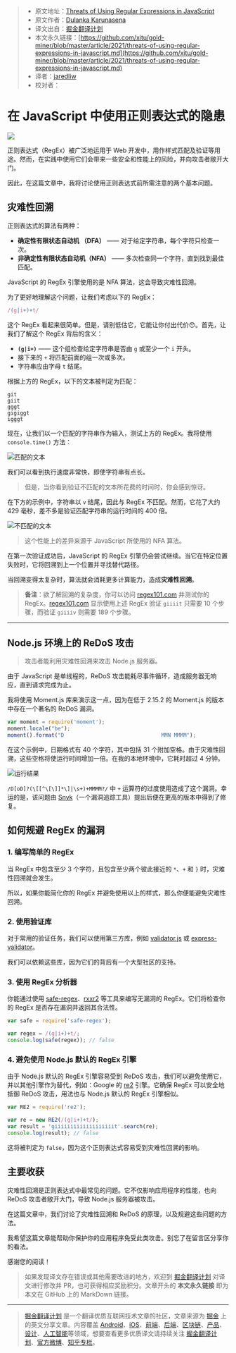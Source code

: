 > * 原文地址：[Threats of Using Regular Expressions in JavaScript](https://blog.bitsrc.io/threats-of-using-regular-expressions-in-javascript-28ddccf5224c)
> * 原文作者：[Dulanka Karunasena](https://medium.com/@dulanka)
> * 译文出自：[掘金翻译计划](https://github.com/xitu/gold-miner)
> * 本文永久链接：[https://github.com/xitu/gold-miner/blob/master/article/2021/threats-of-using-regular-expressions-in-javascript.md](https://github.com/xitu/gold-miner/blob/master/article/2021/threats-of-using-regular-expressions-in-javascript.md)
> * 译者：[jaredliw](https://github.com/jaredliw)
> * 校对者：

# 在 JavaScript 中使用正则表达式的隐患

![](https://cdn-images-1.medium.com/max/5760/1*5MYzlcICu2hhNjrtRCjb3A.jpeg)

正则表达式（RegEx）被广泛地运用于 Web 开发中，用作样式匹配及验证等用途。然而，在实践中使用它们会带来一些安全和性能上的风险，并向攻击者敞开大门。

因此，在这篇文章中，我将讨论使用正则表达式前所需注意的两个基本问题。

## 灾难性回溯

正则表达式的算法有两种：

* **确定性有限状态自动机 （DFA）** —— 对于给定字符串，每个字符只检查一次。
* **非确定性有限状态自动机（NFA）** —— 多次检查同一个字符，直到找到最佳匹配。

JavaScript 的 RegEx 引擎使用的是 NFA 算法，这会导致灾难性回溯。

为了更好地理解这个问题，让我们考虑以下的 RegEx：

```js
/(g|i+)+t/
```

这个 RegEx 看起来很简单。但是，请别低估它，它能让你付出代价😯。首先，让我们了解这个 RegEx 背后的含义：

* **`(g|i+)`** —— 这个组检查给定字符串是否由 `g` 或至少一个 `i` 开头。
* 接下来的 `+` 将匹配前面的组一次或多次。
* 字符串应由字母 `t` 结尾。

根据上方的 RegEx，以下的文本被判定为匹配：

```
git
giit
gggt
gigiggt
igggt
```

现在，让我们以一个匹配的字符串作为输入，测试上方的 RegEx。我将使用 `console.time()` 方法：

![匹配的文本](https://cdn-images-1.medium.com/max/2000/1*f6jb5c3Y3nsF6W1SsZucRw.png)

我们可以看到执行速度非常快，即使字符串有点长。

> 但是，当你看到验证不匹配的文本所花费的时间时，你会感到惊讶。

在下方的示例中，字符串以 `v` 结尾，因此与 RegEx 不匹配。然而，它花了大约 429 毫秒，差不多是验证匹配字符串的运行时间的 400 倍。

![不匹配的文本](https://cdn-images-1.medium.com/max/2000/1*zKduT1538LwOWj0x5g9Y7g.png)

> 这个性能上的差异来源于 JavaScript 所使用的 NFA 算法。

在第一次验证成功后，JavaScript 的 RegEx 引擎仍会尝试继续。当它在特定位置失败时，它将回溯到上一个位置并寻找替代路径。

当回溯变得太复杂时，算法就会消耗更多计算能力，造成**灾难性回溯**。

> **备注**：欲了解回溯的复杂度，你可以访问 [regex101.com](https://regex101.com/) 并测试你的 RegEx。[regex101.com](https://regex101.com/) 显示使用上述 RegEx 验证 `giiiit` 只需要 10 个步骤，而验证 `giiiiv` 则需要 189 个步骤。

---

## Node.js 环境上的 ReDoS 攻击

> 攻击者能利用灾难性回溯来攻击 Node.js 服务器。

由于 JavaScript 是单线程的，ReDoS 攻击能耗尽事件循环，造成服务器无响应，直到请求完成为止。

我将使用 Moment.js 库来演示这一点，因为在低于 2.15.2 的 Moment.js 的版本中存在一个著名的 ReDoS 漏洞。

```js
var moment = require('moment');
moment.locale("be");
moment().format("D                               MMN MMMM");
```

在这个示例中，日期格式有 40 个字符，其中包括 31 个附加空格。由于灾难性回溯，这些空格将使运行时间增加一倍。在我的本地环境中，它耗时超过 4 分钟。

![运行结果](https://cdn-images-1.medium.com/max/2000/1*YUOV_B0E8SHaL_6ys3cDhQ.png)

`/D[oD]?(\[[^\[\]]*\]|\s+)+MMMM?/` 中 `+` 运算符的过度使用造成了这个漏洞。幸运的是，该问题由 [Snyk](https://snyk.io/)（一个漏洞追踪工具）提出后便在更高的版本中得到了修复。

## 如何规避 RegEx 的漏洞

### 1. 编写简单的 RegEx

当 RegEx 中包含至少 3 个字符，且包含至少两个彼此接近的 `*`、`+` 和 `}` 时，灾难性回溯就会发生。

所以，如果你能简化你的 RegEx 并避免使用以上的样式，那么你便能避免灾难性回溯。

### 2. 使用验证库

对于常用的验证任务，我们可以使用第三方库，例如 [validator.js](https://www.npmjs.com/package/validator) 或 [express-validator](https://www.npmjs.com/package/express-validator)。

我们可以依赖这些库，因为它们的背后有一个大型社区的支持。

### 3. 使用 RegEx 分析器

你能通过使用 [safe-regex](https://www.npmjs.com/package/safe-regex)、[rxxr2](https://www.cs.bham.ac.uk/~hxt/research/rxxr2/) 等工具来编写无漏洞的 RegEx。它们将检查你的 RegEx 是否存在漏洞并返回其合法性。

```js
var safe = require('safe-regex');

var regex = /(g|i+)+t/;
console.log(safe(regex)); // false
```

### 4. 避免使用 Node.js 默认的 RegEx 引擎

由于 Node.js 默认的 RegEx 引擎容易受到 ReDoS 攻击，我们可以避免使用它，并以其他引擎作为替代，例如：Google 的 [re2](https://www.npmjs.com/package/re2) 引擎。它确保 RegEx 可以安全地抵御 ReDoS 攻击，用法也与 Node.js 默认的 RegEx 引擎相似。

```js
var RE2 = require('re2');

var re = new RE2(/(g|i+)+t/);
var result = 'giiiiiiiiiiiiiiiiiiit'.search(re);
console.log(result); // false
```

这将被判定为 `false`，因为这个正则表达式容易受到灾难性回溯的影响。

## 主要收获

灾难性回溯是正则表达式中最常见的问题。它不仅影响应用程序的性能，也向 ReDoS 攻击者敞开大门，导致 Node.js 服务器被攻击。

在这篇文章中，我们讨论了灾难性回溯和 ReDoS 的原理，以及规避这些问题的方法。

我希望这篇文章能帮助你保护你的应用程序免受此类攻击。别忘了在留言区分享你的看法。

感谢您的阅读！

> 如果发现译文存在错误或其他需要改进的地方，欢迎到 [掘金翻译计划](https://github.com/xitu/gold-miner) 对译文进行修改并 PR，也可获得相应奖励积分。文章开头的 **本文永久链接** 即为本文在 GitHub 上的 MarkDown 链接。

---

> [掘金翻译计划](https://github.com/xitu/gold-miner) 是一个翻译优质互联网技术文章的社区，文章来源为 [掘金](https://juejin.im) 上的英文分享文章。内容覆盖 [Android](https://github.com/xitu/gold-miner#android)、[iOS](https://github.com/xitu/gold-miner#ios)、[前端](https://github.com/xitu/gold-miner#前端)、[后端](https://github.com/xitu/gold-miner#后端)、[区块链](https://github.com/xitu/gold-miner#区块链)、[产品](https://github.com/xitu/gold-miner#产品)、[设计](https://github.com/xitu/gold-miner#设计)、[人工智能](https://github.com/xitu/gold-miner#人工智能)等领域，想要查看更多优质译文请持续关注 [掘金翻译计划](https://github.com/xitu/gold-miner)、[官方微博](http://weibo.com/juejinfanyi)、[知乎专栏](https://zhuanlan.zhihu.com/juejinfanyi)。
